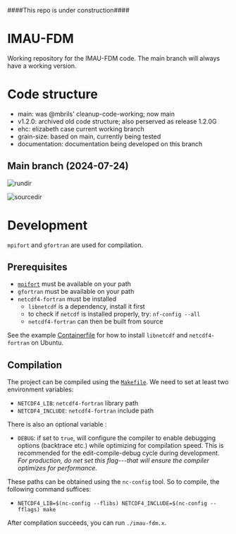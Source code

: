 ####This repo is under construction####

# IMAU-FDM
Working repository for the IMAU-FDM code. The main branch will always have a working version. 

# Code structure
- main: was @mbrils' cleanup-code-working; now main
- v1.2.0: archived old code structure; also perserved as release 1.2.0G
- ehc: elizabeth case current working branch
- grain-size: based on main, currently being tested
- documentation: documentation being developed on this branch
 
## Main branch (2024-07-24)

![rundir](https://github.com/user-attachments/assets/7733a84f-9a20-484d-8332-ab31489426bb)

![sourcedir](https://github.com/user-attachments/assets/4c4e2eb3-fdf9-4282-9565-c88cebc1050d)


# Development

`mpifort` and `gfortran` are used for compilation.

## Prerequisites

- [`mpifort`](https://www.mpich.org/downloads/) must be available on your path
- `gfortran` must be available on your path
- `netcdf4-fortran` must be installed
  - `libnetcdf` is a dependency, install it first
  -  to check if `netcdf` is installed properly, try: `nf-config --all`
  - `netcdf4-fortran` can then be built from source

See the example [Containerfile](./Containerfile) for how to install `libnetcdf` and `netcdf4-fortran` on Ubuntu.

## Compilation

The project can be compiled using the [`Makefile`](./Makefile). We need to set at least two environment variables:

- `NETCDF4_LIB`: `netcdf4-fortran` library path
- `NETCDF4_INCLUDE`: `netcdf4-fortran` include path

There is also an optional variable :

- `DEBUG`: if set to `true`, will configure the compiler to enable debugging options (backtrace etc.) while optimizing for compilation speed. This is recommended for the edit-compile-debug cycle during development. *For production, do net set this flag---that will ensure the compiler optimizes for performance.*

These paths can be obtained using the `nc-config` tool. So to compile, the following command suffices:

- `NETCDF4_LIB=$(nc-config --flibs) NETCDF4_INCLUDE=$(nc-config --fflags) make`

After compilation succeeds, you can run `./imau-fdm.x`.
